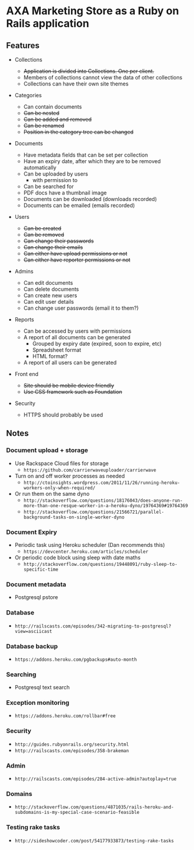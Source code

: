 # AXA Marketing Store as a Ruby on Rails application

## Features

* Collections
  * ~~Application is divided into Collections. One per client.~~
  * Members of collections cannot view the data of other collections
  * Collections can have their own site themes

* Categories
  * Can contain documents
  * ~~Can be nested~~
  * ~~Can be added and removed~~
  * ~~Can be renamed~~
  * ~~Position in the category tree can be changed~~

* Documents
  * Have metadata fields that can be set per collection
  * Have an expiry date, after which they are to be removed automatically
  * Can be uploaded by users
    * with permission to
  * Can be searched for
  * PDF docs have a thumbnail image
  * Documents can be downloaded (downloads recorded)
  * Documents can be emailed (emails recorded)

* Users
  * ~~Can be created~~
  * ~~Can be removed~~
  * ~~Can change their passwords~~
  * ~~Can change their emails~~
  * ~~Can either have upload permissions or not~~
  * ~~Can either have reporter permissions or not~~

* Admins
  * Can edit documents
  * Can delete documents
  * Can create new users
  * Can edit user details
  * Can change user passwords (email it to them?)

* Reports
  * Can be accessed by users with permissions
  * A report of all documents can be generated
    * Grouped by expiry date (expired, soon to expire, etc)
    * Spreadsheet format
    * HTML format?
  * A report of all users can be generated

* Front end
  * ~~Site should be mobile device friendly~~
  * ~~Use CSS framework such as Foundation~~

* Security
  * HTTPS should probably be used

## Notes

### Document upload + storage

* Use Rackspace Cloud files for storage
  * `https://github.com/carrierwaveuploader/carrierwave`
* Turn on and off worker processes as needed
  * `http://ctoinsights.wordpress.com/2011/11/26/running-heroku-workers-only-when-required/`
* Or run them on the same dyno
  * `http://stackoverflow.com/questions/18176043/does-anyone-run-more-than-one-resque-worker-in-a-heroku-dyno/19764369#19764369`
  * `http://stackoverflow.com/questions/21566721/parallel-background-tasks-on-single-worker-dyno`

### Document Expiry

* Periodic task using Heroku scheduler (Dan recommends this)
  * `https://devcenter.heroku.com/articles/scheduler`
* Or periodic code block using sleep with date maths
  * `http://stackoverflow.com/questions/19448091/ruby-sleep-to-specific-time`

### Document metadata

* Postgresql pstore

### Database

* `http://railscasts.com/episodes/342-migrating-to-postgresql?view=asciicast`

### Database backup

* `https://addons.heroku.com/pgbackups#auto-month`

### Searching

* Postgresql text search

### Exception monitoring

* `https://addons.heroku.com/rollbar#free`

### Security

* `http://guides.rubyonrails.org/security.html`
* `http://railscasts.com/episodes/358-brakeman`

### Admin

* `http://railscasts.com/episodes/284-active-admin?autoplay=true`

### Domains

* `http://stackoverflow.com/questions/4871035/rails-heroku-and-subdomains-is-my-special-case-scenario-feasible`

### Testing rake tasks

* `http://sideshowcoder.com/post/54177933873/testing-rake-tasks`
